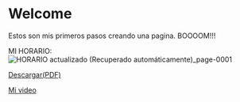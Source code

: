 # Welcome
Estos son mis primeros pasos creando una pagina. BOOOOM!!!

MI HORARIO:
![HORARIO actualizado (Recuperado automáticamente)_page-0001](https://user-images.githubusercontent.com/114767318/204435289-1f5fc787-8bd1-4d7a-ad73-1e761cb0aadd.jpg)


[Descargar(PDF)](https://github.com/Letnash/Welcome/files/9871600/HORARIO.actualizado.Recuperado.automaticamente.pdf)

[Mi video](https://user-images.githubusercontent.com/114767318/194931147-6413cd90-2836-4a4e-a971-6567c470fac1.mp4)

